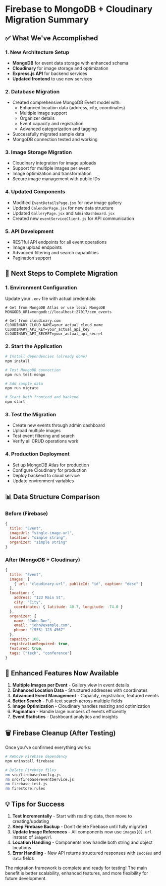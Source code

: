 # Firebase to MongoDB + Cloudinary Migration Summary

## ✅ What We've Accomplished

### 1. **New Architecture Setup**
- **MongoDB** for event data storage with enhanced schema
- **Cloudinary** for image storage and optimization
- **Express.js API** for backend services
- **Updated frontend** to use new services

### 2. **Database Migration**
- Created comprehensive MongoDB Event model with:
  - Enhanced location data (address, city, coordinates)
  - Multiple image support
  - Organizer details
  - Event capacity and registration
  - Advanced categorization and tagging
- Successfully migrated sample data
- MongoDB connection tested and working

### 3. **Image Storage Migration**
- Cloudinary integration for image uploads
- Support for multiple images per event
- Image optimization and transformation
- Secure image management with public IDs

### 4. **Updated Components**
- Modified `EventDetailsPage.jsx` for new image gallery
- Updated `CalendarPage.jsx` for new data structure
- Updated `GalleryPage.jsx` and `AdminDashboard.jsx`
- Created new `eventServiceClient.js` for API communication

### 5. **API Development**
- RESTful API endpoints for all event operations
- Image upload endpoints
- Advanced filtering and search capabilities
- Pagination support

## 🔧 Next Steps to Complete Migration

### 1. **Environment Configuration**
Update your `.env` file with actual credentials:
```env
# Get from MongoDB Atlas or use local MongoDB
MONGODB_URI=mongodb://localhost:27017/cem_events

# Get from cloudinary.com
CLOUDINARY_CLOUD_NAME=your_actual_cloud_name
CLOUDINARY_API_KEY=your_actual_api_key
CLOUDINARY_API_SECRET=your_actual_api_secret
```

### 2. **Start the Application**
```bash
# Install dependencies (already done)
npm install

# Test MongoDB connection
npm run test:mongo

# Add sample data
npm run migrate

# Start both frontend and backend
npm start
```

### 3. **Test the Migration**
- Create new events through admin dashboard
- Upload multiple images
- Test event filtering and search
- Verify all CRUD operations work

### 4. **Production Deployment**
- Set up MongoDB Atlas for production
- Configure Cloudinary for production
- Deploy backend to cloud service
- Update environment variables

## 📊 Data Structure Comparison

### Before (Firebase)
```javascript
{
  title: "Event",
  imageUrl: "single-image-url",
  location: "simple string",
  organizer: "simple string"
}
```

### After (MongoDB + Cloudinary)
```javascript
{
  title: "Event",
  images: [
    { url: "cloudinary-url", publicId: "id", caption: "desc" }
  ],
  location: {
    address: "123 Main St",
    city: "City",
    coordinates: { latitude: 40.7, longitude: -74.0 }
  },
  organizer: {
    name: "John Doe",
    email: "john@example.com",
    phone: "(555) 123-4567"
  },
  capacity: 100,
  registrationRequired: true,
  featured: true,
  tags: ["tech", "conference"]
}
```

## 🌟 Enhanced Features Now Available

1. **Multiple Images per Event** - Gallery view in event details
2. **Enhanced Location Data** - Structured addresses with coordinates
3. **Advanced Event Management** - Capacity, registration, featured events
4. **Better Search** - Full-text search across multiple fields
5. **Image Optimization** - Cloudinary handles resizing and optimization
6. **Pagination** - Handle large numbers of events efficiently
7. **Event Statistics** - Dashboard analytics and insights

## 🗑️ Firebase Cleanup (After Testing)

Once you've confirmed everything works:
```bash
# Remove Firebase dependency
npm uninstall firebase

# Delete Firebase files
rm src/firebase/config.js
rm src/firebase/eventService.js
rm firebase-test.js
rm firestore.rules
```

## 💡 Tips for Success

1. **Test Incrementally** - Start with reading data, then move to creating/updating
2. **Keep Firebase Backup** - Don't delete Firebase until fully migrated
3. **Update Image References** - All components now use `images[0].url` instead of `imageUrl`
4. **Location Handling** - Components now handle both string and object locations
5. **Error Handling** - New API returns structured responses with `success` and `data` fields

The migration framework is complete and ready for testing! The main benefit is better scalability, enhanced features, and more flexibility for future development.
